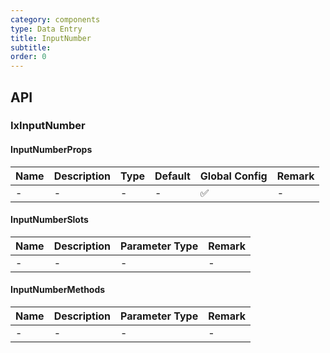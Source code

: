 ```yaml
---
category: components
type: Data Entry
title: InputNumber
subtitle:
order: 0
---
```




## API

### IxInputNumber

#### InputNumberProps

| Name | Description | Type | Default | Global Config | Remark |
| --- | --- | --- | --- | --- | --- |
| - | - | - | - | ✅ | - |

#### InputNumberSlots

| Name | Description | Parameter Type | Remark |
| --- | --- | --- | --- |
| - | - | - | - |

#### InputNumberMethods

| Name | Description | Parameter Type | Remark |
| --- | --- | --- | --- |
| - | - | - | - |

